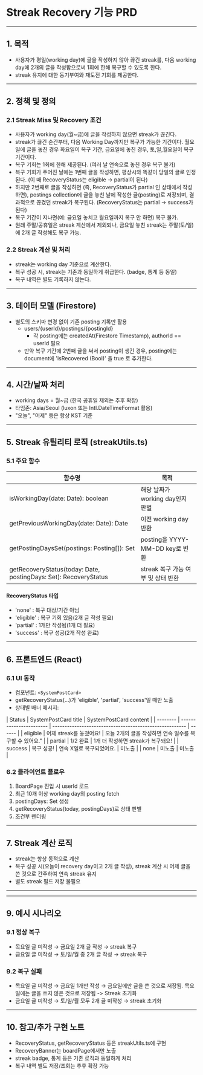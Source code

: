 # Streak Recovery 기능 PRD

---

## 1. 목적

- 사용자가 평일(working day)에 글을 작성하지 않아 끊긴 streak를, 다음 working day에 2개의 글을 작성함으로써 1회에 한해 복구할 수 있도록 한다.
- streak 유지에 대한 동기부여와 재도전 기회를 제공한다.

---

## 2. 정책 및 정의

### 2.1 Streak Miss 및 Recovery 조건

- 사용자가 working day(월~금)에 글을 작성하지 않으면 streak가 끊긴다.
- streak가 끊긴 순간부터, 다음 Working Day까지만 복구가 가능한 기간이다. 월요일에 글을 놓친 경우 화요일이 복구 기간, 금요일에 놓친 경우, 토,일,월요일이 복구 기간이다.
- 복구 기회는 1회에 한해 제공된다. (여러 날 연속으로 놓친 경우 복구 불가)
- 복구 기회가 주어진 날에는 1번째 글을 작성하면, 평상시와 똑같이 당일의 글로 인정된다. (이 때 RecoveryStatus는 eligible -> partial이 된다)
- 하지만 2번째로 글을 작성하면 (즉, RecoveryStatus가 partial 인 상태에서 작성하면), postings collection에 글을 놓친 날에 작성한 글(posting)로 저장되며, 결과적으로 끊겼던 streak가 복구된다. (RecoveryStatus는 partial -> success가 된다)
- 복구 기간이 지나면(예: 금요일 놓치고 월요일까지 복구 안 하면) 복구 불가.
- 원래 주말/공휴일은 streak 계산에서 제외되나, 금요일 놓친 streak는 주말(토/일)에 2개 글 작성해도 복구 가능.

### 2.2 Streak 계산 및 처리

- streak는 working day 기준으로 계산한다.
- 복구 성공 시, streak는 기존과 동일하게 취급한다. (badge, 통계 등 동일)
- 복구 내역은 별도 기록하지 않는다.

---

## 3. 데이터 모델 (Firestore)

- 별도의 스키마 변경 없이 기존 posting 기록만 활용
  - users/{userId}/postings/{postingId}
    - 각 posting에는 createdAt(Firestore Timestamp), authorId == userId 필요
  - 만약 복구 기간에 2번째 글을 써서 posting이 생긴 경우, posting에는 document에 'isRecovered (Bool)' 을 true 로 추가한다.

---

## 4. 시간/날짜 처리

- working days = 월~금 (한국 공휴일 제외는 추후 확장)
- 타임존: Asia/Seoul (luxon 또는 Intl.DateTimeFormat 활용)
- "오늘", "어제" 등은 항상 KST 기준

---

## 5. Streak 유틸리티 로직 (streakUtils.ts)

### 5.1 주요 함수

| 함수명                                                                   | 목적                               |
| ------------------------------------------------------------------------ | ---------------------------------- |
| isWorkingDay(date: Date): boolean                                        | 해당 날짜가 working day인지 판별   |
| getPreviousWorkingDay(date: Date): Date                                  | 이전 working day 반환              |
| getPostingDaysSet(postings: Posting[]): Set<string>                      | posting을 YYYY-MM-DD key로 변환    |
| getRecoveryStatus(today: Date, postingDays: Set<string>): RecoveryStatus | streak 복구 가능 여부 및 상태 반환 |

#### RecoveryStatus 타입

- 'none' : 복구 대상/기간 아님
- 'eligible' : 복구 기회 있음(2개 글 작성 필요)
- 'partial' : 1개만 작성됨(1개 더 필요)
- 'success' : 복구 성공(2개 작성 완료)

---

## 6. 프론트엔드 (React)

### 6.1 UI 동작

- 컴포넌트: `<SystemPostCard>`
- getRecoveryStatus(...)가 'eligible', 'partial', 'success'일 때만 노출
- 상태별 배너 메시지:

| Status   | SystemPostCard title    | SystemPostCard content                                  |
| -------- | ----------------------- | ------------------------------------------------------- | ------ |
| eligible | 어제 streak를 놓쳤어요! | 오늘 2개의 글을 작성하면 연속 일수를 복구할 수 있어요." |
| partial  | 1/2 완료                | 1개 더 작성하면 streak가 복구돼요!                      |
| success  | 복구 성공!              | 연속 X일로 복구되었어요.                                | 미노출 |
| none     | 미노출                  | 미노출                                                  |

### 6.2 클라이언트 플로우

1. BoardPage 진입 시 userId 로드
2. 최근 10개 이상 working day의 posting fetch
3. postingDays: Set<string> 생성
4. getRecoveryStatus(today, postingDays)로 상태 판별
5. <RecoveryBanner /> 조건부 렌더링

---

## 7. Streak 계산 로직

- streak는 항상 동적으로 계산
- 복구 성공 시(오늘이 recovery day이고 2개 글 작성), streak 계산 시 어제 글을 쓴 것으로 간주하여 연속 streak 유지
- 별도 streak 필드 저장 불필요

---

---

## 9. 예시 시나리오

### 9.1 정상 복구

- 목요일 글 미작성 → 금요일 2개 글 작성 → streak 복구
- 금요일 글 미작성 → 토/일/월 중 2개 글 작성 → streak 복구

### 9.2 복구 실패

- 목요일 글 미작성 → 금요일 1개만 작성 → 금요일에만 글을 쓴 것으로 저장됨. 목요일에는 글을 쓰지 않은 것으로 저장됨 -> Streak 초기화
- 금요일 글 미작성 → 토/일/월 모두 2개 글 미작성 → streak 초기화

---

## 10. 참고/추가 구현 노트

- RecoveryStatus, getRecoveryStatus 등은 streakUtils.ts에 구현
- RecoveryBanner는 boardPage에서만 노출
- streak badge, 통계 등은 기존 로직과 동일하게 처리
- 복구 내역 별도 저장/조회는 추후 확장 가능
